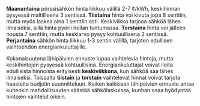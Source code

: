 **Maanantaina** pörssisähkön hinta liikkuu välillä 2-7 ¢/kWh, keskihinnan pysyessä maltillisena 3 sentissä. **Tiistaina** hinta voi kivuta jopa 8 senttiin, mutta myös laskea aina 1 senttiin asti. Keskiviikko tarjoaa sähköä lähes ilmaiseksi, sillä hinta pyörii nollan tuntumassa. **Torstaina** hinta voi jälleen nousta 7 senttiin, mutta keskiarvo pysyy kohtuullisena 2 sentissä. **Perjantaina** sähkön hinta liikkuu 1-3 sentin välillä, tarjoten edullisen vaihtoehdon energiankuluttajille.

Kokonaisuutena lähipäivien ennuste lupaa vaihtelevia hintoja, mutta keskihintojen pysyessä kohtuullisina. Energiankuluttajat voivat iloita edullisista hinnoista erityisesti **keskiviikkona**, kun sähköä saa lähes ilmaiseksi. Toisaalta **tiistain** ja **torstain** vaihtelevat hinnat voivat tarjota haasteita budjetin suunnitteluun. Kaiken kaikkiaan lähipäivien ennuste antaa kuitenkin mahdollisuuden säästää sähkölaskuissa, kunhan osaa hyödyntää hintojen vaihtelut oikein.